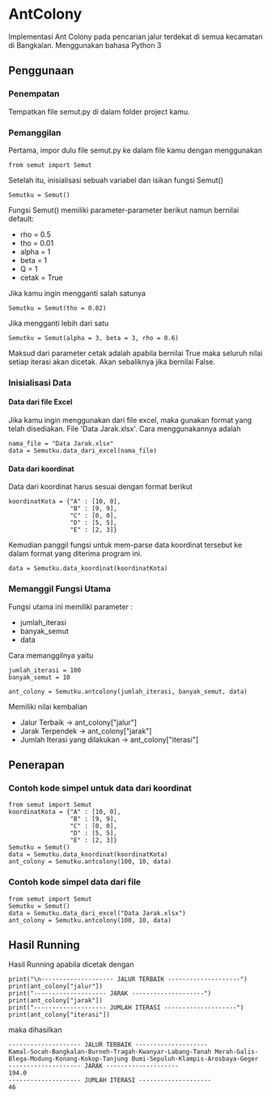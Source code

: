 # AntColony
Implementasi Ant Colony pada pencarian jalur terdekat di semua kecamatan di Bangkalan. Menggunakan bahasa Python 3

## Penggunaan

### Penempatan
Tempatkan file semut.py di dalam folder project kamu.

### Pemanggilan
Pertama, impor dulu file semut.py ke dalam file kamu dengan menggunakan 
```
from semut import Semut
```

Setelah itu, inisialisasi sebuah variabel dan isikan fungsi Semut()
```
Semutku = Semut()
```

Fungsi Semut() memiliki parameter-parameter berikut namun bernilai default: <br>
<ul>
<li>rho = 0.5</li>
<li>tho = 0.01</li>
<li>alpha = 1</li>
<li>beta = 1</li>
<li>Q = 1</li>
<li>cetak = True</li>
</ul>

Jika kamu ingin mengganti salah satunya
```
Semutku = Semut(tho = 0.02)
```

Jika mengganti lebih dari satu
```
Semutku = Semut(alpha = 3, beta = 3, rho = 0.6)
```

Maksud dari parameter cetak adalah apabila bernilai True maka seluruh nilai setiap iterasi akan dicetak. Akan sebaliknya jika bernilai False.

### Inisialisasi Data
#### Data dari file Excel
Jika kamu ingin menggunakan dari file excel, maka gunakan format yang telah disediakan. File 'Data Jarak.xlsx'. Cara menggunakannya adalah
```
nama_file = "Data Jarak.xlsx"
data = Semutku.data_dari_excel(nama_file)
```

#### Data dari koordinat
Data dari koordinat harus sesuai dengan format berikut
```
koordinatKota = {"A" : [10, 0],
                 "B" : [9, 9],
                 "C" : [0, 0],
                 "D" : [5, 5],
                 "E" : [2, 3]}
```

Kemudian panggil fungsi untuk mem-parse data koordinat tersebut ke dalam format yang diterima program ini.

```
data = Semutku.data_koordinat(koordinatKota)
```

### Memanggil Fungsi Utama
Fungsi utama ini memiliki parameter : <br>
<ul>
<li>jumlah_iterasi</li>
<li>banyak_semut</li>
<li>data</li>
</ul>

Cara memanggilnya yaitu
```
jumlah_iterasi = 100
banyak_semut = 10

ant_colony = Semutku.antcolony(jumlah_iterasi, banyak_semut, data)
```

Memiliki nilai kembalian 
<ul>
<li>Jalur Terbaik -> ant_colony["jalur"]</li>
<li>Jarak Terpendek -> ant_colony["jarak"]</li>
<li>Jumlah Iterasi yang dilakukan -> ant_colony["iterasi"]</li>
</ul>

## Penerapan
### Contoh kode simpel untuk data dari koordinat
```
from semut import Semut
koordinatKota = {"A" : [10, 0],
                 "B" : [9, 9],
                 "C" : [0, 0],
                 "D" : [5, 5],
                 "E" : [2, 3]}
Semutku = Semut()
data = Semutku.data_koordinat(koordinatKota)
ant_colony = Semutku.antcolony(100, 10, data)
```

### Contoh kode simpel data dari file
```
from semut import Semut
Semutku = Semut()
data = Semutku.data_dari_excel("Data Jarak.xlsx")
ant_colony = Semutku.antcolony(100, 10, data)
```

## Hasil Running

Hasil Running apabila dicetak dengan
```
print("\n-------------------- JALUR TERBAIK --------------------")
print(ant_colony["jalur"])
print("-------------------- JARAK --------------------")
print(ant_colony["jarak"])
print("-------------------- JUMLAH ITERASI --------------------")
print(ant_colony["iterasi"])
```

maka dihasilkan
````
-------------------- JALUR TERBAIK --------------------
Kamal-Socah-Bangkalan-Burneh-Tragah-Kwanyar-Labang-Tanah Merah-Galis-Blega-Modung-Konang-Kokop-Tanjung Bumi-Sepuluh-Klampis-Arosbaya-Geger
-------------------- JARAK --------------------
194.0
-------------------- JUMLAH ITERASI --------------------
46
````
